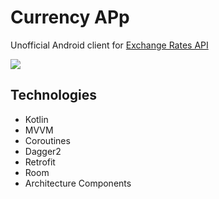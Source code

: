 # Currency APp

Unofficial Android client for [Exchange Rates API](https://exchangeratesapi.io)

![](static/currencyapp.gif)

## Technologies
- Kotlin
- MVVM
- Coroutines
- Dagger2
- Retrofit
- Room
- Architecture Components